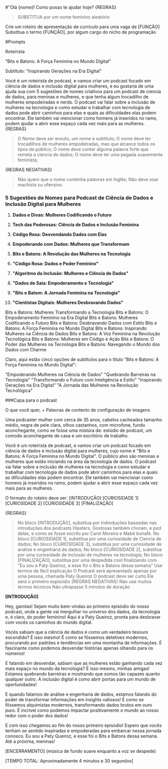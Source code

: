 #"Olá {nome}! Como posso te ajudar hoje?
{REGRAS}
>SUBSTITUA por um nome feminino aleatório

Crie um roteiro de apresentação de curriculo para uma vaga de [FUNÇÃO]
Substitua o termo [FUNÇÃO], por algum cargo do nicho de programação

#Prompts

Roteirista

"Bits e Batons: A Força Feminina no Mundo Digital"

Subtítulo: "Inspirando Gerações na Era Digital"

Você é um roteirista de podcast, e vamos criar um podcast focado em ciência de dados e inclusão digital para mulheres,
 e eu gostaria de uma ajuda sua com 5 sugestões de nomes criativos para um podcast de ciencia de dados, 
 para meninas e mulheres, e que tenha algum trocadilho de mulheres empodeiradas e nerds.
 O podcast vai falar sobre a inclusão de mulheres na tecnologia e como estudar e trabalhar com tecnologia de 
 dados pode abrir caminhos para elas e quais as dificuldades elas podem encontrar. Ele também vai mencionar como homens já inseridos no ramo,
 podem ajudar a abrir esse espaço cada vez mais para as mulheres.
 {REGRAS}
 > O Nome deve ser enxuto, um nome e subtítulo;
 > O nome deve ter trocadilhos de mulheres empodeiradas, mas que alcance todos os tipos de público;
 > O nome deve conter alguma palavra forte que remeta a ciencia de dados;
 > O nome deve ter uma pegada suavemente feminista;
 
 {REGRAS NEGATIVAS}
 > Não quero que o nome contenha palavras em Inglês;
 > Não deve soar machista ou ofensivo.

 ### 5 Sugestões de Nomes para Podcast de Ciência de Dados e Inclusão Digital para Mulheres

1. **Dados e Divas: Mulheres Codificando o Futuro**
2. **Tech das Poderosas: Ciência de Dados e Inclusão Feminina**
3. **Código Rosa: Desvendando Dados com Elas**
4. **Empoderando com Dados: Mulheres que Transformam**
5. **Bits e Batons: A Revolução das Mulheres na Tecnologia**

1. **"Código Rosa: Dados e Poder Feminino"**
2. **"Algoritmo da Inclusão: Mulheres e Ciência de Dados"**
3. **"Dados de Saia: Empoderamento e Tecnologia"**
4. **"Bits e Batom: A Jornada Feminina na Tecnologia"**
5. **"Cientistas Digitais: Mulheres Desbravando Dados"**

Bits e Batons: Mulheres Transformando a Tecnologia
Bits e Batons: O Empoderamento Feminino na Era Digital
Bits e Batons: Mulheres Codificando o Futuro
Bits e Batons: Desbravando Dados com Estilo
Bits e Batons: A Força Feminina no Mundo Digital
Bits e Batons: Inspirando Mulheres na Ciência de Dados
Bits e Batons: A Voz Feminina na Revolução Tecnológica
Bits e Batons: Mulheres em Código e Ação
Bits e Batons: O Poder das Mulheres na Tecnologia
Bits e Batons: Navegando o Mundo dos Dados com Charme

Claro, aqui estão cinco opções de subtítulos para o título "Bits e Batons: A Força Feminina no Mundo Digital":

"Empoderando Mulheres na Ciência de Dados"
"Quebrando Barreiras na Tecnologia"
"Transformando o Futuro com Inteligência e Estilo"
"Inspirando Gerações na Era Digital"
"A Jornada das Mulheres na Revolução Tecnológica"

###Capa para o podcast

O que você quer, + Palavras de contexto de configuração de imagens

Uma podcaster mulher com cerca de 35 anos, cabelos cacheados tamanho médio, negra de pele clara, olhos castanhos, 
com microfone, fundo aconchegante, como se fosse uma mistúra de: estúdio de podcast, um comodo aconchegante de casa e um escritório de trabalho.


Você é um roteirista de podcast, e vamos criar um podcast focado em ciência de dados e inclusão digital para mulheres, cujo nome é "Bits e Batons: A Força Feminina no Mundo Digital".
O público alvo são meninas e mulheres que estão iniciando na área da tecnologia de dados.
O podcast vai falar sobre a inclusão de mulheres na tecnologia e como estudar e trabalhar com tecnologia de 
 dados pode abrir caminhos para elas e quais as dificuldades elas podem encontrar. Ele também vai mencionar como homens já inseridos no ramo,
 podem ajudar a abrir esse espaço cada vez mais para as mulheres.

 O formato do roteiro deve ser:
 [INTRODUÇÃO]
 [CURIOSIDADE 1]
 [CURIOSIDADE 2]
 [CURIOSIDADE 3]
 [FINALIZAÇÃO]

 {REGRAS}
 > No bloco [INTRODUÇÃO], substitua por indroduções baseadas nas introduções dos podcasts Hipsters, Gostosas também choram, e pod delas, e como se fosse escrito por Carol Moreira e Mabê bonafé.
 > No bloco [CURIOSIDADE 1], substitua por uma curiosidade de Ciencia de dados;
 > No bloco [CURIOSIDADE 3], substitua por uma curiosidade de análise e engenharia de dados;
 > No bloco [CURIOSIDADE 2], substitua por uma curiosidade de Inclusão de mulheres na tecnologia;
 > No bloco [FINALIZAÇÃO], substitua por uma despedida cool finalizando com "Eu sou a Paty Queiroz, e esse foi o Bits e Batons dessa semana"
 > Use termos de fácil explicação
 > O Podcast será apresentado apenas por uma pessoa, chamada Paty Queiroz
 > O podcast deve ser curto
 > Ele será o primeiro espisódio
 {REGRAS NEGATIVAS}
 >Nao use muitos termos tecnicos
 >Não ultrapasse 5 minutos de duração
 
**[INTRODUÇÃO]**

Hey, garotas! Sejam muito bem-vindas ao primeiro episódio do nosso podcast, onde a gente vai mergulhar no universo dos dados, da tecnologia e, é claro, do poder feminino! Aqui é a Paty Queiroz, pronta para desbravar com vocês os caminhos do mundo digital.

Vocês sabiam que a ciência de dados é como um verdadeiro tesouro escondido? É isso mesmo! É como se fôssemos detetives modernos, procurando por padrões e tendências em uma montanha de informações. É fascinante como podemos desvendar histórias apenas olhando para os números!

E falando em desvendar, sabiam que as mulheres estão ganhando cada vez mais espaço no mundo da tecnologia? É isso mesmo, minhas amigas! Estamos quebrando barreiras e mostrando que somos tão capazes quanto qualquer outro. A inclusão digital é como abrir portas para um mundo de oportunidades!

E quando falamos de análise e engenharia de dados, estamos falando do poder de transformar informações em insights valiosos! É como se fôssemos alquimistas modernos, transformando dados brutos em ouro puro. É incrível como podemos impactar positivamente o mundo ao nosso redor com o poder dos dados!

E com isso chegamos ao fim do nosso primeiro episódio! Espero que vocês tenham se sentido inspiradas e empoderadas para embarcar nessa jornada conosco. Eu sou a Paty Queiroz, e esse foi o Bits e Batons dessa semana. Até a próxima, meninas!

[ENCERRAMENTO] (música de fundo suave enquanto a voz se despede)

[TEMPO TOTAL: Aproximadamente 4 minutos e 30 segundos]